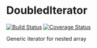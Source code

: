 # DoubledIterator
[![Build Status](https://travis-ci.org/westelh/DoubledIterator.svg?branch=travis)](https://travis-ci.org/westelh/DoubledIterator) [![Coverage Status](https://coveralls.io/repos/github/westelh/DoubledIterator/badge.svg?branch=master)](https://coveralls.io/github/westelh/DoubledIterator?branch=master)

Generic iterator for nested array
